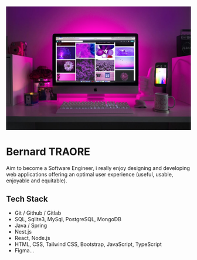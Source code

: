 ![Aspiring Software Engineer](https://github.com/trab-ml/trab-ml/blob/main/web-dev.jpeg)

# Bernard TRAORE
Aim to become a Software Engineer, i really enjoy designing and developing web applications offering an optimal user experience (useful, usable, enjoyable and equitable).

## Tech Stack
- Git / Github / Gitlab
- SQL, Sqlite3, MySql, PostgreSQL, MongoDB
- Java / Spring
- Nest.js
- React, Node.js
- HTML, CSS, Tailwind CSS, Bootstrap, JavaScript, TypeScript 
- Figma...
